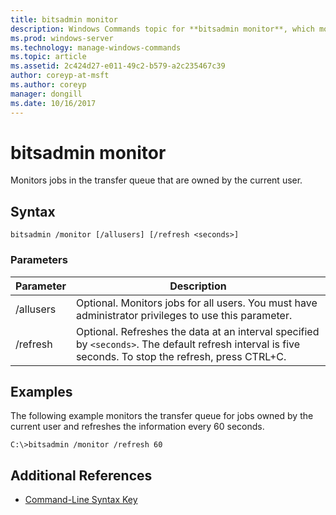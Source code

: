 ```yaml
---
title: bitsadmin monitor
description: Windows Commands topic for **bitsadmin monitor**, which monitors jobs in the transfer queue that are owned by the current user.
ms.prod: windows-server
ms.technology: manage-windows-commands
ms.topic: article
ms.assetid: 2c424d27-e011-49c2-b579-a2c235467c39
author: coreyp-at-msft
ms.author: coreyp
manager: dongill
ms.date: 10/16/2017
---
```


# bitsadmin monitor

Monitors jobs in the transfer queue that are owned by the current user.

## Syntax

```
bitsadmin /monitor [/allusers] [/refresh <seconds>]
```

### Parameters

| Parameter | Description |
| -------------- | -------------- |
| /allusers | Optional. Monitors jobs for all users. You must have administrator privileges to use this parameter. |
| /refresh | Optional. Refreshes the data at an interval specified by `<seconds>`. The default refresh interval is five seconds. To stop the refresh, press CTRL+C. |

## <a name=BKMK_examples></a>Examples

The following example monitors the transfer queue for jobs owned by the current user and refreshes the information every 60 seconds.

```
C:\>bitsadmin /monitor /refresh 60
```

## Additional References

- [Command-Line Syntax Key](command-line-syntax-key.md)